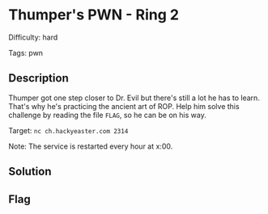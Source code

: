 Thumper's PWN - Ring 2
=============

Difficulty: hard

Tags: pwn

Description
-------------
Thumper got one step closer to Dr. Evil but there's still a lot he has to learn. That's why he's practicing the ancient
art of ROP. Help him solve this challenge by reading the file `FLAG`, so he can be on his way.

Target: `nc ch.hackyeaster.com 2314`

Note: The service is restarted every hour at x:00.


Solution
-------------


Flag
-------------

